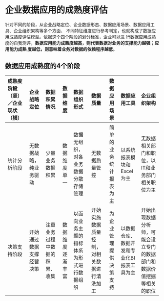 企业数据应用的成熟度评估
===================================================================================
针对不同的阶段，从企业战略定位、企业数据形态、数据应用场景、数据应用工具、企业组织架构等多个方面、
不同特征维度进行参考判定，也就构成了数据应用成熟度评估模型。依据这个四个阶段的划分标准，企业可以进
行数据应用成熟度的自我测评，**数据应用能力成熟度越高，则代表数据对业务的支撑能力越强；应用能力成熟
度越低，则意味着业务对数据的依赖程序越低**。

## 数据应用成熟度的4个阶段

| 成熟度阶段（竖）／企业现状（横）| 企业战略定位 | 数据积累情况 | 数据维度 | 数据组织形式 | 数据质量 | 数据应用场景 | 数据应用工具 | 企业组织架构 |
|:-------- |:------- |:------- |:------- |:------- |:------- |:------ |:------- |:-------- |
| 统计分析阶段 | 无数据战略，纯业务驱动 | 少量业务数据积累 | 数据维度单一 | 数据无组织，对各业务数据分散存储管理 | 无数据质量管控 | 简单的业务统计报表为主 | 以系统报表模块和Excel为主 | 无数据相关部门和职位，以IT和业务部门相关职位为主 |
| 决策支持阶段 | 开始通过数据支撑经营决策 | 注重业务过程中数据的积累、收集 | 数据维度逐渐丰富 | 以面向业务主题的指标体系为形式进行数据组织 | 开始实施数据质量控制，对相关数据进行清洗加工 | 为企业管理提供决策支持 | 以数据仓库、数据开发和专业化BI报表工具为主 | 开始出现数据分析师，可能会设立专门的数据部门和数据价值挖掘等相关的职位 |

